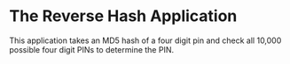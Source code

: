 # The Reverse Hash Application

This application takes an MD5 hash of a four digit pin and check all 10,000 possible four digit PINs to determine the PIN.
